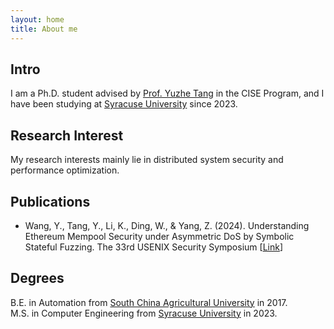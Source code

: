 ```yaml
---
layout: home
title: About me
---
```


## Intro

I am a Ph.D. student advised by [Prof. Yuzhe Tang](https://tristartom.github.io/index.html) in the CISE Program, and I have been studying at [Syracuse University](https://www.syracuse.edu/) since 2023.

## Research Interest

My research interests mainly lie in distributed system security and performance optimization.

## Publications

- Wang, Y., Tang, Y., Li, K., Ding, W., & Yang, Z. (2024). Understanding Ethereum Mempool Security under Asymmetric DoS by Symbolic Stateful Fuzzing. The 33rd USENIX Security Symposium [[Link](https://www.usenix.org/conference/usenixsecurity24/presentation/wang-yibo)]

## Degrees

B.E. in Automation from [South China Agricultural University](https://english.scau.edu.cn/) in 2017.  
M.S. in Computer Engineering from [Syracuse University](https://www.syracuse.edu/) in 2023.
